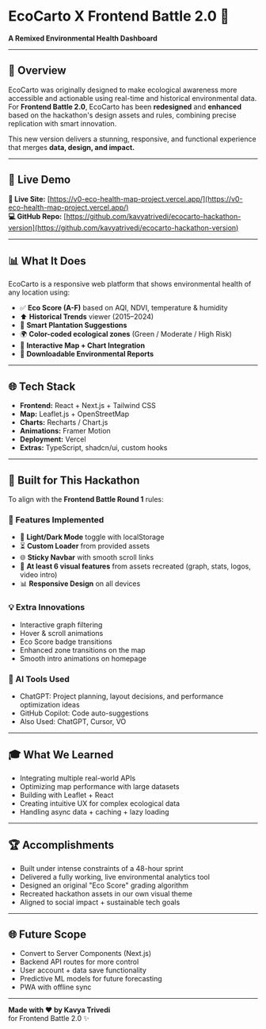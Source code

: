 # EcoCarto X Frontend Battle 2.0 🌿

**A Remixed Environmental Health Dashboard**

---

## 🚀 Overview
EcoCarto was originally designed to make ecological awareness more accessible and actionable using real-time and historical environmental data. For **Frontend Battle 2.0**, EcoCarto has been **redesigned** and **enhanced** based on the hackathon's design assets and rules, combining precise replication with smart innovation.

This new version delivers a stunning, responsive, and functional experience that merges **data, design, and impact.**

---

## 🔗 Live Demo
**🔗 Live Site:** [https://v0-eco-health-map-project.vercel.app/](https://v0-eco-health-map-project.vercel.app/)  
**💻 GitHub Repo:** [https://github.com/kavyatrivedi/ecocarto-hackathon-version](https://github.com/kavyatrivedi/ecocarto-hackathon-version)

---

## 📊 What It Does
EcoCarto is a responsive web platform that shows environmental health of any location using:
- ✅ **Eco Score (A-F)** based on AQI, NDVI, temperature & humidity
- ⬆️ **Historical Trends** viewer (2015–2024)
- 🌳 **Smart Plantation Suggestions**
- 🌍 **Color-coded ecological zones** (Green / Moderate / High Risk)
- 🔧 **Interactive Map + Chart Integration**
- 📄 **Downloadable Environmental Reports**

---

## 🌐 Tech Stack
- **Frontend:** React + Next.js + Tailwind CSS
- **Map:** Leaflet.js + OpenStreetMap
- **Charts:** Recharts / Chart.js
- **Animations:** Framer Motion
- **Deployment:** Vercel
- **Extras:** TypeScript, shadcn/ui, custom hooks

---

## 🚧 Built for This Hackathon
To align with the **Frontend Battle Round 1** rules:

### 🔹 Features Implemented
- 🌚 **Light/Dark Mode** toggle with localStorage
- ⏳ **Custom Loader** from provided assets
- 🌐 **Sticky Navbar** with smooth scroll links
- 🔄 **At least 6 visual features** from assets recreated (graph, stats, logos, video intro)
- 📊 **Responsive Design** on all devices

### 💡 Extra Innovations
- Interactive graph filtering
- Hover & scroll animations
- Eco Score badge transitions
- Enhanced zone transitions on the map
- Smooth intro animations on homepage

### 🚤 AI Tools Used
- ChatGPT: Project planning, layout decisions, and performance optimization ideas
- GitHub Copilot: Code auto-suggestions
- Also Used: ChatGPT, Cursor, VO


---

## 🎓 What We Learned
- Integrating multiple real-world APIs
- Optimizing map performance with large datasets
- Building with Leaflet + React
- Creating intuitive UX for complex ecological data
- Handling async data + caching + lazy loading

---

## 🏆 Accomplishments
- Built under intense constraints of a 48-hour sprint
- Delivered a fully working, live environmental analytics tool
- Designed an original "Eco Score" grading algorithm
- Recreated hackathon assets in our own visual theme
- Aligned to social impact + sustainable tech goals

---

## 🌐 Future Scope
- Convert to Server Components (Next.js)
- Backend API routes for more control
- User account + data save functionality
- Predictive ML models for future forecasting
- PWA with offline sync

---

**Made with ❤️ by Kavya Trivedi**  
for Frontend Battle 2.0 ✨
